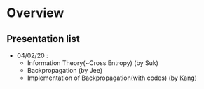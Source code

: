 # Overview

## Presentation list
  - 04/02/20 : 
    - Information Theory(~Cross Entropy) (by Suk)
    - Backpropagation (by Jee)
    - Implementation of Backpropagation(with codes) (by Kang)

